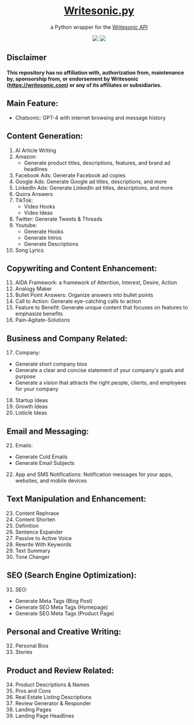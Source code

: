 <div id="Writesonic" align="center">
  <h1><a href="https://docs.writesonic.com/docs">Writesonic.py</a></h1>
    <p>a Python wrapper for the <a href="https://docs.writesonic.com/docs">Writesonic API</a></p>
    <a href="https://github.com/ibnaleem/Writesonic.py/blob/main/LICENSE"><img src="https://img.shields.io/github/license/ibnaleem/Writesonic.py?style=for-the-badge"></a>
    <a href="https://github.com/ibnaleem/Writesonic.py/stargazers"><img src="https://img.shields.io/github/stars/ibnaleem/Writesonic.py.svg?style=for-the-badge"></a>
</div>

## Disclaimer
#### This repository has no affiliation with, authorization from, maintenance by, sponsorship from, or endorsement by Writesonic (https://writesonic.com) or any of its affiliates or subsidiaries.

## Main Feature:
- Chatsonic: GPT-4 with internet browsing and message history

## Content Generation:
1. AI Article Writing
2. Amazon:
   - Generate product titles, descriptions, features, and brand ad headlines
3. Facebook Ads: Generate Facebook ad copies
4. Google Ads: Generate Google ad titles, descriptions, and more
5. LinkedIn Ads: Generate LinkedIn ad titles, descriptions, and more
6. Quora Answers
7. TikTok:
   - Video Hooks
   - Video Ideas
8. Twitter: Generate Tweets & Threads
9. Youtube:
   - Generate Hooks
   - Generate Intros
   - Generate Descriptions
10. Song Lyrics

## Copywriting and Content Enhancement:
11. AIDA Framework: a framework of Attention, Interest, Desire, Action
12. Analogy Maker
13. Bullet Point Answers: Organize answers into bullet points
14. Call to Action: Generate eye-catching calls to action
15. Feature to Benefit: Generate unique content that focuses on features to emphasize benefits
16. Pain-Agitate-Solutions

## Business and Company Related:
17. Company:
   - Generate short company bios
   - Generate a clear and concise statement of your company's goals and purpose
   - Generate a vision that attracts the right people, clients, and employees for your company
18. Startup Ideas
19. Growth Ideas
20. Listicle Ideas

## Email and Messaging:
21. Emails:
   - Generate Cold Emails
   - Generate Email Subjects
22. App and SMS Notifications: Notification messages for your apps, websites, and mobile devices

## Text Manipulation and Enhancement:
23. Content Rephrase
24. Content Shorten
25. Definition
26. Sentence Expander
27. Passive to Active Voice
28. Rewrite With Keywords
29. Text Summary
30. Tone Changer

## SEO (Search Engine Optimization):
31. SEO:
   - Generate Meta Tags (Blog Post)
   - Generate SEO Meta Tags (Homepage)
   - Generate SEO Meta Tags (Product Page)

## Personal and Creative Writing:
32. Personal Bios
33. Stories

## Product and Review Related:
34. Product Descriptions & Names
35. Pros and Cons
36. Real Estate Listing Descriptions
37. Review Generator & Responder
38. Landing Pages
39. Landing Page Headlines

